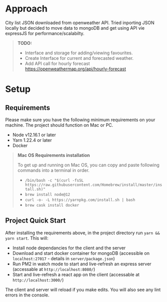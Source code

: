 # Approach

City list JSON downloaded from openweather API.
Tried inporting JSON locally but decided to move data to mongoDB and get using API vie expressJS for performance/scalabilty.

> **TODO:**
> - Interface and storage for adding/viewing favourites.
> - Create Interface for current and forecasted weather.
> - Add API call for hourly forecast https://openweathermap.org/api/hourly-forecast

# Setup

## Requirements

Please make sure you have the following minimum requirements on your machine. The project should function on Mac or PC.

- Node v12.16.1 or later
- Yarn 1.22.4 or later
- Docker

> **Mac OS Requirements installation**
>
> To get up and running on Mac OS, you can copy and paste following commands into a terminal in order.
>
> - `/bin/bash -c "$(curl -fsSL https://raw.githubusercontent.com/Homebrew/install/master/install.sh)"`
> - `brew install node@12`
> - `curl -o- -L https://yarnpkg.com/install.sh | bash`
> - `brew cask install docker`

## Project Quick Start

After installing the requirements above, in the project directory run `yarn && yarn start`. This will:

- Install node dependancies for the client and the server
- Download and start docker container for mongoDB (accessible on `localhost:27017` - details in `server/package.json`)
- Run PM2 in watch mode to start and live-refresh an express server (accessable at `http://localhost:8080/`)
- Start and live-refresh a react app on the client (accessable at `http://localhost:3000/`)

The client and server will reload if you make edits.
You will also see any lint errors in the console.
